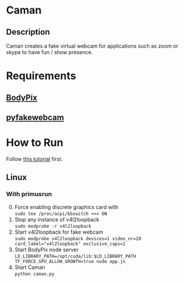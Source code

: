 # Caman

## Description
Caman creates a fake virtual webcam for applications such as zoom or skype to have fun / show presence.

# Requirements
## [BodyPix](https://blog.tensorflow.org/2019/11/updated-bodypix-2.html)
## [pyfakewebcam](https://github.com/jremmons/pyfakewebcam)

# How to Run
Follow [this tutorial](https://elder.dev/posts/open-source-virtual-background/
) first.

## Linux

### With primusrun
0. Force enabling discrete graphics card with  
`sudo tee /proc/acpi/bbswitch <<< ON`
1. Stop any instance of v4l2loopback  
`sudo modprobe -r v4l2loopback`
2. Start v4l2loopback for fake webcam  
`sudo modprobe v4l2loopback devices=1 video_nr=20 card_label="v4l2loopback" exclusive_caps=1`
3. Start BodyPix node server  
`LD_LIBRARY_PATH=/opt/cuda/lib:$LD_LIBRARY_PATH TF_FORCE_GPU_ALLOW_GROWTH=true node app.js`
4. Start Caman  
`python caman.py`
